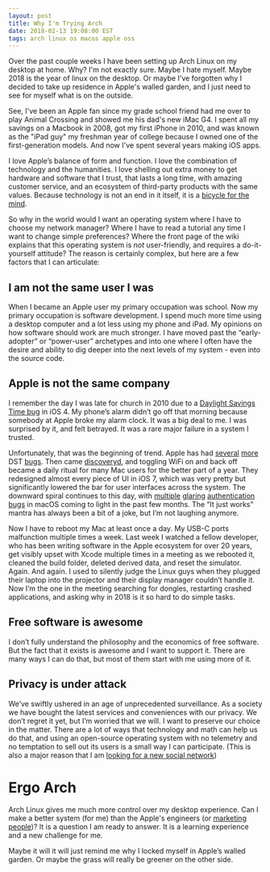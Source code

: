 ```yaml
---
layout: post
title: Why I'm Trying Arch
date: 2018-02-13 19:08:00 EST
tags: arch linux os macos apple oss
---
```


Over the past couple weeks I have been setting up Arch Linux on my desktop at home. Why? I'm not exactly sure. Maybe I hate myself. Maybe 2018 is the year of linux on the desktop. Or maybe I've forgotten why I decided to take up residence in Apple's walled garden, and I just need to see for myself what is on the outside.

See, I've been an Apple fan since my grade school friend had me over to play Animal Crossing and showed me his dad's new iMac G4. I spent all my savings on a Macbook in 2008, got my first iPhone in 2010, and was known as the "iPad guy" my freshman year of college because I owned one of the first-generation models. And now I've spent several years making iOS apps. 

I love Apple’s balance of form and function. I love the combination of technology and the humanities. I love shelling out extra money to get hardware and software that I trust, that lasts a long time, with amazing customer service, and an ecosystem of third-party products with the same values. Because technology is not an end in it itself, it is a [bicycle for the mind](https://youtu.be/ob_GX50Za6c?t=24s).

So why in the world would I want an operating system where I have to choose my network manager? Where I have to read a tutorial any time I want to change simple preferences? Where the front page of the wiki explains that this operating system is _not_ user-friendly, and requires a do-it-yourself attitude? The reason is certainly complex, but here are a few factors that I can articulate:

## I am not the same user I was
When I became an Apple user my primary occupation was school. Now my primary occupation is software development. I spend much more time using a desktop computer and a lot less using my phone and iPad. My opinions on how software should work are much stronger. I have moved past the “early-adopter” or “power-user” archetypes and into one where I often have the desire and ability to dig deeper into the next levels of my system - even into the source code.

## Apple is not the same company

I remember the day I was late for church in 2010 due to a [Daylight Savings Time bug](https://www.macrumors.com/2010/11/03/apple-support-acknowledges-ios-4-1-daylight-saving-time-bug/) in iOS 4. My phone’s alarm didn’t go off that morning because somebody at Apple broke my alarm clock. It was a big deal to me. I was surprised by it, and felt betrayed. It was a rare major failure in a system I trusted.

Unfortunately, that was the beginning of trend. Apple has had [several](http://appleinsider.com/articles/13/10/27/another-daylight-saving-time-bug-strikes-apples-ios-7-affects-calendar-display) [more](http://www.zdnet.com/article/time-change-alert-theres-a-glitch-in-the-iphone-alarm-clock/) DST [bugs](http://www.consumerreports.org/cro/news/2011/03/apple-iphone-daylight-saving-time-bug-bites-again/index.htm). Then came [discoveryd](https://arstechnica.com/gadgets/2015/01/why-dns-in-os-x-10-10-is-broken-and-what-you-can-do-to-fix-it/), and toggling WiFi on and back off became a daily ritual for many Mac users for the better part of a year. They redesigned almost every piece of UI in iOS 7, which was very pretty but significantly lowered the bar for user interfaces across the system. The downward spiral continues to this day, with [multiple](https://www.macrumors.com/2017/10/05/macos-high-sierra-disk-utility-vulnerability/) [glaring](https://0day.today/exploit/description/29148) [authentication bugs](https://www.macrumors.com/2017/11/28/macos-high-sierra-bug-admin-access/) in macOS coming to light in the past few months. The “It just works” mantra has always been a bit of a joke, but I’m not laughing anymore.

Now I have to reboot my Mac at least once a day. My USB-C ports malfunction multiple times a week. Last week I watched a fellow developer, who has been writing software in the Apple ecosystem for over 20 years, get visibly upset with Xcode multiple times in a meeting as we rebooted it, cleaned the build folder, deleted derived data, and reset the simulator. Again. And again. I used to silently judge the Linux guys when they plugged their laptop into the projector and their display manager couldn’t handle it. Now I’m the one in the meeting searching for dongles, restarting crashed applications, and asking why in 2018 is it so hard to do simple tasks.

## Free software is awesome
I don’t fully understand the philosophy and the economics of free software. But the fact that it exists is awesome and I want to support it. There are many ways I can do that, but most of them start with me using more of it.

## Privacy is under attack
We’ve swiftly ushered in an age of unprecedented surveillance. As a society we have bought the latest services and conveniences with our privacy. We don’t regret it yet, but I’m worried that we will. I want to preserve our choice in the matter. There are a lot of ways that technology and math can help us do that, and using an open-source operating system with no telemetry and no temptation to sell out its users is a small way I can participate. (This is also a major reason that I am [looking for a new social network](http://mattlorentz.com/blog/2018/02/06/choosing-a-social-network.html))

# Ergo Arch
Arch Linux gives me much more control over my desktop experience. Can I make a better system (for me) than the Apple's engineers (or [marketing people](https://www.youtube.com/watch?v=-AxZofbMGpM))? It is a question I am ready to answer. It is a learning experience and a new challenge for me. 

Maybe it will it will just remind me why I locked myself in Apple’s walled garden. Or maybe the grass will really be greener on the other side.
